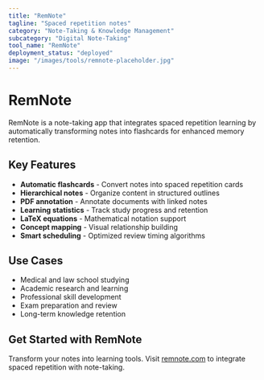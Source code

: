 ```yaml
---
title: "RemNote"
tagline: "Spaced repetition notes"
category: "Note-Taking & Knowledge Management"
subcategory: "Digital Note-Taking"
tool_name: "RemNote"
deployment_status: "deployed"
image: "/images/tools/remnote-placeholder.jpg"
---
```


# RemNote

RemNote is a note-taking app that integrates spaced repetition learning by automatically transforming notes into flashcards for enhanced memory retention.

## Key Features

- **Automatic flashcards** - Convert notes into spaced repetition cards
- **Hierarchical notes** - Organize content in structured outlines
- **PDF annotation** - Annotate documents with linked notes
- **Learning statistics** - Track study progress and retention
- **LaTeX equations** - Mathematical notation support
- **Concept mapping** - Visual relationship building
- **Smart scheduling** - Optimized review timing algorithms

## Use Cases

- Medical and law school studying
- Academic research and learning
- Professional skill development
- Exam preparation and review
- Long-term knowledge retention

## Get Started with RemNote

Transform your notes into learning tools. Visit [remnote.com](https://www.remnote.com) to integrate spaced repetition with note-taking.